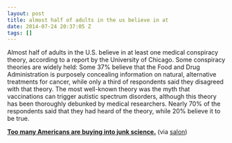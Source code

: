 ```yaml
---
layout: post
title: almost half of adults in the us believe in at
date: 2014-07-24 20:37:05 Z
tags: []
---
```

Almost half of adults in the U.S. believe in at least one medical conspiracy theory, according to a report by the University of Chicago. Some conspiracy theories are widely held: Some 37% believe that the Food and Drug Administration is purposely concealing information on natural, alternative treatments for cancer, while only a third of respondents said they disagreed with that theory. The most well-known theory was the myth that vaccinations can trigger autistic spectrum disorders, although this theory has been thoroughly debunked by medical researchers. Nearly 70% of the respondents said that they had heard of the theory, while 20% believe it to be true.

**[Too many Americans are buying into junk science.](http://www.salon.com/2014/07/22/vaccine_truthers_arent_alone_nearly_half_of_americans_believe_medical_conspiracy_theories/)** (via [salon](http://salon.tumblr.com/))

